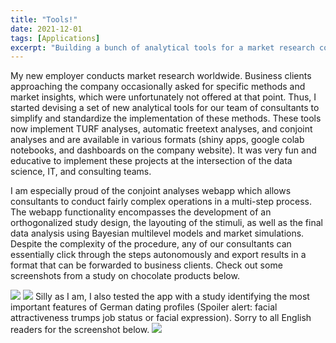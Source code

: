 ```yaml
---
title: "Tools!"
date: 2021-12-01
tags: [Applications]
excerpt: "Building a bunch of analytical tools for a market research company"
---
```

My new employer conducts market research worldwide. Business clients approaching the company occasionally asked for specific methods and market insights, which were unfortunately not offered at that point. Thus, I started devising a set of new analytical tools for our team of consultants to simplify and standardize the implementation of these methods. These tools now implement TURF analyses, automatic freetext analyses, and conjoint analyses and are available in various formats (shiny apps, google colab notebooks, and dashboards on the company website). It was very fun and educative to implement these projects at the intersection of the data science, IT, and consulting teams.

I am especially proud of the conjoint analyses webapp which allows consultants to conduct fairly complex operations in a multi-step process. The webapp functionality encompasses the development of an orthogonalized study design, the layouting of the stimuli, as well as the final data analysis using Bayesian multilevel models and market simulations. Despite the complexity of the procedure, any of our consultants can essentially click through the steps autonomously and export results in a format that can be forwarded to business clients. Check out some screenshots from a study on chocolate products below. 

<img src="{{site.baseurl}}/assets/chocolate.PNG">
<img src="{{site.baseurl}}/assets/multilevel plot.png">
Silly as I am, I also tested the app with a study identifying the most important features of German dating profiles (Spoiler alert: facial attractiveness trumps job status or facial expression). Sorry to all English readers for the screenshot below.


<img src="{{site.baseurl}}/assets/attractiveness.PNG">
